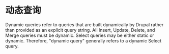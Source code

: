 # 动态查询

Dynamic queries refer to queries that are built dynamically by Drupal rather than provided as an explicit query string. All Insert, Update, Delete, and Merge queries must be dynamic. Select queries may be either static or dynamic. Therefore, "dynamic query" generally refers to a dynamic Select query.
